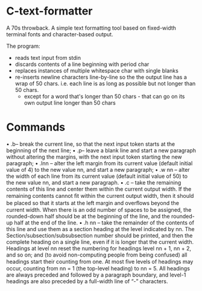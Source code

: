 # C-text-formatter

A 70s throwback. A simple text formatting tool based on fixed-width terminal fonts and character-based output.

The program:
- reads text input from stdin
- discards contents of a line beginning with period char
- replaces instances of multiple whitespace char with single blanks
- re-inserts newline characters line-by-line so the the output line has a wrap of 50 chars. i.e. each line is as long as possible but not longer than 50 chars.
  - except for a word that's longer than 50 chars - that can go on its own output line longer than 50 chars

# Commands
• .b– break the current line, so that the next input token starts at the beginning of the next line;
• .p– leave a blank line and start a new paragraph without altering the margins, with the next input
token starting the new paragraph;
• .lnn – alter the left margin from its current value (default initial value of 4) to the new value nn,
and start a new paragraph;
• .w nn – alter the width of each line from its current value (default initial value of 50) to the new
value nn, and start a new paragraph.
• .c – take the remaining contents of this line and center them within the current output width. If
the remaining contents cannot ﬁt within the current output width, then it should be placed so that
it starts at the left margin and overﬂows beyond the current width. When there is an odd number
of spaces to be assigned, the rounded-down half should be at the beginning of the line, and the
rounded-up half at the end of the line.
• .h nn – take the remainder of the contents of this line and use them as a section heading at the
level indicated by nn. The Section/subsection/subsubsection number should be printed, and then
the complete heading on a single line, even if it is longer that the current width. Headings at level
nn reset the numbering for headings level nn + 1, nn + 2, and so on; and (to avoid non-computing
people from being confused) all headings start their counting from one. At most ﬁve levels of
headings may occur, counting from nn = 1 (the top-level heading) to nn = 5. All headings are
always preceded and followed by a paragraph boundary, and level-1 headings are also preceded
by a full-width line of “-” characters.
